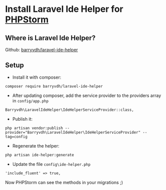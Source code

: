 # Install Laravel Ide Helper for [PHPStorm](https://www.jetbrains.com/phpstorm/)

## Where is Laravel Ide Helper?
Github: [barryvdh/laravel-ide-helper](https://github.com/barryvdh/laravel-ide-helper)

## Setup
- Install it with composer:

`composer require barryvdh/laravel-ide-helper`
- After updating composer, add the service provider to the providers array in `config/app.php`
```
Barryvdh\LaravelIdeHelper\IdeHelperServiceProvider::class,
```
- Publish it:

`php artisan vendor:publish --provider="Barryvdh\LaravelIdeHelper\IdeHelperServiceProvider" --tag=config`
- Regenerate the helper:

`php artisan ide-helper:generate`
- Update the file `config\ide-helper.php`
```
'include_fluent' => true,
```
Now PHPStorm can see the methods in your migrations ;)
